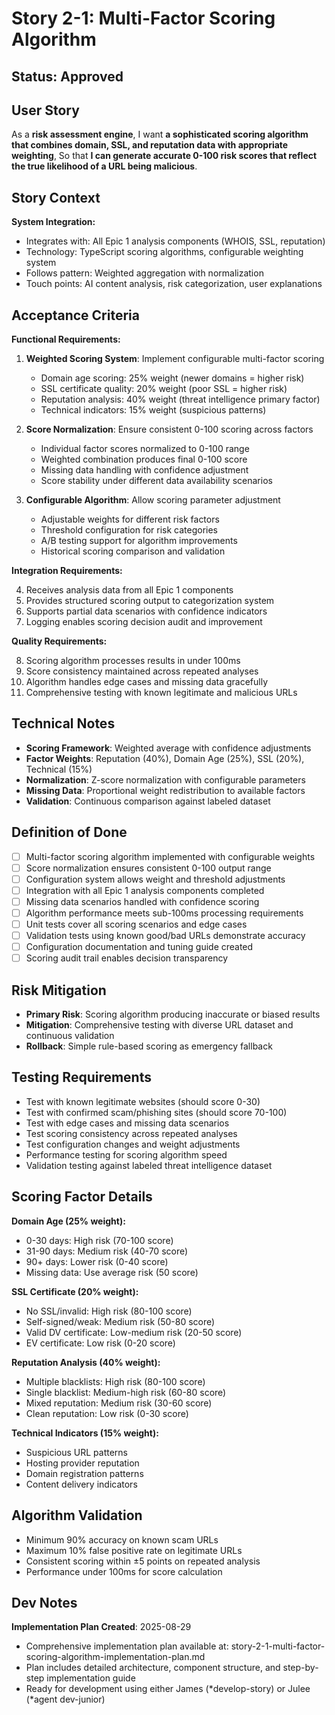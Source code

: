 # Story 2-1: Multi-Factor Scoring Algorithm

## Status: Approved

## User Story

As a **risk assessment engine**,
I want **a sophisticated scoring algorithm that combines domain, SSL, and reputation data with appropriate weighting**,
So that **I can generate accurate 0-100 risk scores that reflect the true likelihood of a URL being malicious**.

## Story Context

**System Integration:**
- Integrates with: All Epic 1 analysis components (WHOIS, SSL, reputation)
- Technology: TypeScript scoring algorithms, configurable weighting system
- Follows pattern: Weighted aggregation with normalization
- Touch points: AI content analysis, risk categorization, user explanations

## Acceptance Criteria

**Functional Requirements:**

1. **Weighted Scoring System**: Implement configurable multi-factor scoring
   - Domain age scoring: 25% weight (newer domains = higher risk)
   - SSL certificate quality: 20% weight (poor SSL = higher risk)
   - Reputation analysis: 40% weight (threat intelligence primary factor)
   - Technical indicators: 15% weight (suspicious patterns)

2. **Score Normalization**: Ensure consistent 0-100 scoring across factors
   - Individual factor scores normalized to 0-100 range
   - Weighted combination produces final 0-100 score
   - Missing data handling with confidence adjustment
   - Score stability under different data availability scenarios

3. **Configurable Algorithm**: Allow scoring parameter adjustment
   - Adjustable weights for different risk factors
   - Threshold configuration for risk categories
   - A/B testing support for algorithm improvements
   - Historical scoring comparison and validation

**Integration Requirements:**

4. Receives analysis data from all Epic 1 components
5. Provides structured scoring output to categorization system
6. Supports partial data scenarios with confidence indicators
7. Logging enables scoring decision audit and improvement

**Quality Requirements:**

8. Scoring algorithm processes results in under 100ms
9. Score consistency maintained across repeated analyses
10. Algorithm handles edge cases and missing data gracefully
11. Comprehensive testing with known legitimate and malicious URLs

## Technical Notes

- **Scoring Framework**: Weighted average with confidence adjustments
- **Factor Weights**: Reputation (40%), Domain Age (25%), SSL (20%), Technical (15%)
- **Normalization**: Z-score normalization with configurable parameters
- **Missing Data**: Proportional weight redistribution to available factors
- **Validation**: Continuous comparison against labeled dataset

## Definition of Done

- [ ] Multi-factor scoring algorithm implemented with configurable weights
- [ ] Score normalization ensures consistent 0-100 output range
- [ ] Configuration system allows weight and threshold adjustments
- [ ] Integration with all Epic 1 analysis components completed
- [ ] Missing data scenarios handled with confidence scoring
- [ ] Algorithm performance meets sub-100ms processing requirements
- [ ] Unit tests cover all scoring scenarios and edge cases
- [ ] Validation tests using known good/bad URLs demonstrate accuracy
- [ ] Configuration documentation and tuning guide created
- [ ] Scoring audit trail enables decision transparency

## Risk Mitigation

- **Primary Risk**: Scoring algorithm producing inaccurate or biased results
- **Mitigation**: Comprehensive testing with diverse URL dataset and continuous validation
- **Rollback**: Simple rule-based scoring as emergency fallback

## Testing Requirements

- Test with known legitimate websites (should score 0-30)
- Test with confirmed scam/phishing sites (should score 70-100)
- Test with edge cases and missing data scenarios
- Test scoring consistency across repeated analyses
- Test configuration changes and weight adjustments
- Performance testing for scoring algorithm speed
- Validation testing against labeled threat intelligence dataset

## Scoring Factor Details

**Domain Age (25% weight):**
- 0-30 days: High risk (70-100 score)
- 31-90 days: Medium risk (40-70 score)
- 90+ days: Lower risk (0-40 score)
- Missing data: Use average risk (50 score)

**SSL Certificate (20% weight):**
- No SSL/invalid: High risk (80-100 score)
- Self-signed/weak: Medium risk (50-80 score)
- Valid DV certificate: Low-medium risk (20-50 score)
- EV certificate: Low risk (0-20 score)

**Reputation Analysis (40% weight):**
- Multiple blacklists: High risk (80-100 score)
- Single blacklist: Medium-high risk (60-80 score)
- Mixed reputation: Medium risk (30-60 score)
- Clean reputation: Low risk (0-30 score)

**Technical Indicators (15% weight):**
- Suspicious URL patterns
- Hosting provider reputation
- Domain registration patterns
- Content delivery indicators

## Algorithm Validation

- Minimum 90% accuracy on known scam URLs
- Maximum 10% false positive rate on legitimate URLs
- Consistent scoring within ±5 points on repeated analysis
- Performance under 100ms for score calculation

## Dev Notes

**Implementation Plan Created**: 2025-08-29
- Comprehensive implementation plan available at: story-2-1-multi-factor-scoring-algorithm-implementation-plan.md
- Plan includes detailed architecture, component structure, and step-by-step implementation guide
- Ready for development using either James (*develop-story) or Julee (*agent dev-junior)